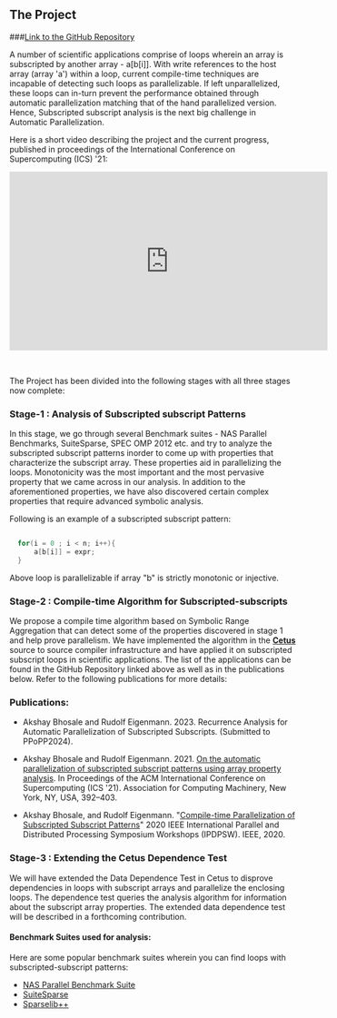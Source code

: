 

## The Project

###[Link to the GitHub Repository](https://github.com/akshay9594/The-Cetus-Project/tree/SubSub_Analysis)

A number of scientific applications comprise of loops wherein an array is subscripted by another array - a[b[i]]. With write references to the host array (array 'a') within a loop, current compile-time techniques are incapable of detecting such loops as parallelizable. If left unparallelized, these loops can in-turn prevent the performance obtained through automatic parallelization matching that of the hand parallelized version. Hence, Subscripted subscript analysis is the next big challenge in Automatic Parallelization. 

Here is a short video describing the project and the current progress, published in proceedings of the International Conference on Supercomputing (ICS) '21:

<html>
<body>

<iframe width="560" height="315" src="https://www.youtube.com/embed/eG6lrRdyNtM" frameborder="0" allow="accelerometer; autoplay; encrypted-media; gyroscope; picture-in-picture" allowfullscreen></iframe>

</body>
</html>
<p>&nbsp;</p>


The Project has been divided into the following stages with all three stages now complete:

### Stage-1 : Analysis of Subscripted subscript Patterns

In this stage, we go through several Benchmark suites - NAS Parallel Benchmarks, SuiteSparse, SPEC OMP 2012 etc. and try to analyze the subscripted subscript patterns inorder to come up with properties that characterize the subscript array. These properties aid in parallelizing the loops. Monotonicity was the most important and the most pervasive property that we came across in our analysis. In addition to the aforementioned properties, we have also discovered certain complex properties that require advanced symbolic analysis.

Following is an example of a subscripted subscript pattern:

```C

  for(i = 0 ; i < n; i++){
      a[b[i]] = expr;
  }

```
Above loop is parallelizable if array "b" is strictly monotonic or injective.

### Stage-2 : Compile-time Algorithm for Subscripted-subscripts

We propose a compile time algorithm based on Symbolic Range Aggregation that can detect some of the properties discovered in stage 1 and help prove parallelism. We have implemented the algorithm in the 
[**Cetus**](https://sites.udel.edu/cetus-cid/) source to source compiler infrastructure and have applied it on subscripted subscript loops in scientific applications. The list of the applications can be found in the GitHub Repository linked above as well as in the publications below.
Refer to the following publications for more details:

### Publications:
* Akshay Bhosale and Rudolf Eigenmann. 2023. Recurrence Analysis for Automatic Parallelization of Subscripted Subscripts. (Submitted to PPoPP2024).

* Akshay Bhosale and Rudolf Eigenmann. 2021. [On the automatic parallelization of subscripted subscript patterns using array property analysis](https://dl.acm.org/doi/10.1145/3447818.3460424). In Proceedings of the ACM International Conference on Supercomputing (ICS '21). Association for Computing Machinery, New York, NY, USA, 392–403. 

* Akshay Bhosale, and Rudolf Eigenmann. "[Compile-time Parallelization of Subscripted Subscript Patterns](https://ieeexplore.ieee.org/abstract/document/9150392?casa_token=t0g4f4I0ce0AAAAA:qM6cBc5kn9EEtWBCc-BJKqLzxdfFv-B48LH4v_oJZ0ikzHyl9sQm6nI7S8pkTREOHxNJn5Sgyw)" 2020 IEEE International Parallel and Distributed Processing Symposium   Workshops (IPDPSW). IEEE, 2020.

### Stage-3 : Extending the Cetus Dependence Test

We will have extended the Data Dependence Test in Cetus to disprove dependencies in loops with subscript arrays and parallelize the enclosing loops. The dependence test queries the analysis algorithm for information about the subscript array properties. The extended data dependence test will be described in a forthcoming contribution.

#### Benchmark Suites used for analysis:

Here are some popular benchmark suites wherein you can find loops with subscripted-subscript patterns:

* [NAS Parallel Benchmark Suite](https://www.nas.nasa.gov/publications/npb.html)
* [SuiteSparse](http://faculty.cse.tamu.edu/davis/suitesparse.html)
* [Sparselib++](https://math.nist.gov/sparselib++/)





